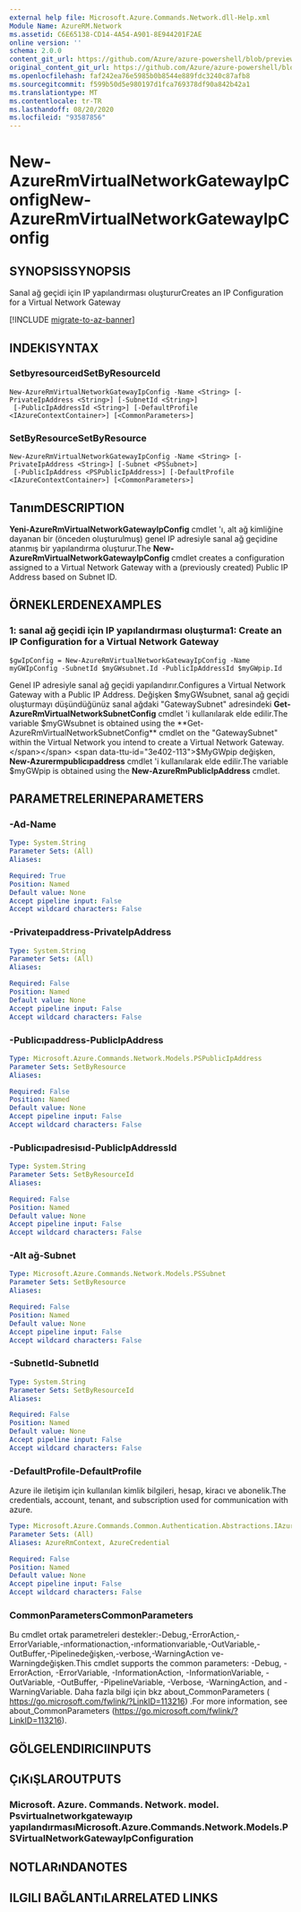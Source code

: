```yaml
---
external help file: Microsoft.Azure.Commands.Network.dll-Help.xml
Module Name: AzureRM.Network
ms.assetid: C6E65138-CD14-4A54-A901-8E944201F2AE
online version: ''
schema: 2.0.0
content_git_url: https://github.com/Azure/azure-powershell/blob/preview/src/ResourceManager/Network/Commands.Network/help/New-AzureRmVirtualNetworkGatewayIpConfig.md
original_content_git_url: https://github.com/Azure/azure-powershell/blob/preview/src/ResourceManager/Network/Commands.Network/help/New-AzureRmVirtualNetworkGatewayIpConfig.md
ms.openlocfilehash: faf242ea76e5985b0b8544e889fdc3240c87afb8
ms.sourcegitcommit: f599b50d5e980197d1fca769378df90a842b42a1
ms.translationtype: MT
ms.contentlocale: tr-TR
ms.lasthandoff: 08/20/2020
ms.locfileid: "93587856"
---
```

# <span data-ttu-id="3e402-101">New-AzureRmVirtualNetworkGatewayIpConfig</span><span class="sxs-lookup"><span data-stu-id="3e402-101">New-AzureRmVirtualNetworkGatewayIpConfig</span></span>

## <span data-ttu-id="3e402-102">SYNOPSIS</span><span class="sxs-lookup"><span data-stu-id="3e402-102">SYNOPSIS</span></span>
<span data-ttu-id="3e402-103">Sanal ağ geçidi için IP yapılandırması oluşturur</span><span class="sxs-lookup"><span data-stu-id="3e402-103">Creates an IP Configuration for a Virtual Network Gateway</span></span>

[!INCLUDE [migrate-to-az-banner](../../includes/migrate-to-az-banner.md)]

## <span data-ttu-id="3e402-104">INDEKI</span><span class="sxs-lookup"><span data-stu-id="3e402-104">SYNTAX</span></span>

### <span data-ttu-id="3e402-105">Setbyresourceıd</span><span class="sxs-lookup"><span data-stu-id="3e402-105">SetByResourceId</span></span>
```
New-AzureRmVirtualNetworkGatewayIpConfig -Name <String> [-PrivateIpAddress <String>] [-SubnetId <String>]
 [-PublicIpAddressId <String>] [-DefaultProfile <IAzureContextContainer>] [<CommonParameters>]
```

### <span data-ttu-id="3e402-106">SetByResource</span><span class="sxs-lookup"><span data-stu-id="3e402-106">SetByResource</span></span>
```
New-AzureRmVirtualNetworkGatewayIpConfig -Name <String> [-PrivateIpAddress <String>] [-Subnet <PSSubnet>]
 [-PublicIpAddress <PSPublicIpAddress>] [-DefaultProfile <IAzureContextContainer>] [<CommonParameters>]
```

## <span data-ttu-id="3e402-107">Tanım</span><span class="sxs-lookup"><span data-stu-id="3e402-107">DESCRIPTION</span></span>
<span data-ttu-id="3e402-108">**Yeni-AzureRmVirtualNetworkGatewayIpConfig** cmdlet 'ı, alt ağ kimliğine dayanan bir (önceden oluşturulmuş) genel IP adresiyle sanal ağ geçidine atanmış bir yapılandırma oluşturur.</span><span class="sxs-lookup"><span data-stu-id="3e402-108">The **New-AzureRmVirtualNetworkGatewayIpConfig** cmdlet creates a configuration assigned to a Virtual Network Gateway with a (previously created) Public IP Address based on Subnet ID.</span></span>

## <span data-ttu-id="3e402-109">ÖRNEKLERDEN</span><span class="sxs-lookup"><span data-stu-id="3e402-109">EXAMPLES</span></span>

### <span data-ttu-id="3e402-110">1: sanal ağ geçidi için IP yapılandırması oluşturma</span><span class="sxs-lookup"><span data-stu-id="3e402-110">1: Create an IP Configuration for a Virtual Network Gateway</span></span>
```
$gwIpConfig = New-AzureRmVirtualNetworkGatewayIpConfig -Name myGWIpConfig -SubnetId $myGWsubnet.Id -PublicIpAddressId $myGWpip.Id
```

<span data-ttu-id="3e402-111">Genel IP adresiyle sanal ağ geçidi yapılandırır.</span><span class="sxs-lookup"><span data-stu-id="3e402-111">Configures a Virtual Network Gateway with a Public IP Address.</span></span> <span data-ttu-id="3e402-112">Değişken $myGWsubnet, sanal ağ geçidi oluşturmayı düşündüğünüz sanal ağdaki "GatewaySubnet" adresindeki **Get-AzureRmVirtualNetworkSubnetConfig** cmdlet 'i kullanılarak elde edilir.</span><span class="sxs-lookup"><span data-stu-id="3e402-112">The variable $myGWsubnet is obtained using the **Get-AzureRmVirtualNetworkSubnetConfig** cmdlet on the "GatewaySubnet" within the Virtual Network you intend to create a Virtual Network Gateway.</span></span> <span data-ttu-id="3e402-113">$MyGWpip değişken, **New-Azurermpublicıpaddress** cmdlet 'i kullanılarak elde edilir.</span><span class="sxs-lookup"><span data-stu-id="3e402-113">The variable $myGWpip is obtained using the **New-AzureRmPublicIpAddress** cmdlet.</span></span>

## <span data-ttu-id="3e402-114">PARAMETRELERINE</span><span class="sxs-lookup"><span data-stu-id="3e402-114">PARAMETERS</span></span>

### <span data-ttu-id="3e402-115">-Ad</span><span class="sxs-lookup"><span data-stu-id="3e402-115">-Name</span></span>
```yaml
Type: System.String
Parameter Sets: (All)
Aliases: 

Required: True
Position: Named
Default value: None
Accept pipeline input: False
Accept wildcard characters: False
```

### <span data-ttu-id="3e402-116">-Privateıpaddress</span><span class="sxs-lookup"><span data-stu-id="3e402-116">-PrivateIpAddress</span></span>
```yaml
Type: System.String
Parameter Sets: (All)
Aliases: 

Required: False
Position: Named
Default value: None
Accept pipeline input: False
Accept wildcard characters: False
```

### <span data-ttu-id="3e402-117">-Publicıpaddress</span><span class="sxs-lookup"><span data-stu-id="3e402-117">-PublicIpAddress</span></span>
```yaml
Type: Microsoft.Azure.Commands.Network.Models.PSPublicIpAddress
Parameter Sets: SetByResource
Aliases: 

Required: False
Position: Named
Default value: None
Accept pipeline input: False
Accept wildcard characters: False
```

### <span data-ttu-id="3e402-118">-Publicıpadresisıd</span><span class="sxs-lookup"><span data-stu-id="3e402-118">-PublicIpAddressId</span></span>
```yaml
Type: System.String
Parameter Sets: SetByResourceId
Aliases: 

Required: False
Position: Named
Default value: None
Accept pipeline input: False
Accept wildcard characters: False
```

### <span data-ttu-id="3e402-119">-Alt ağ</span><span class="sxs-lookup"><span data-stu-id="3e402-119">-Subnet</span></span>
```yaml
Type: Microsoft.Azure.Commands.Network.Models.PSSubnet
Parameter Sets: SetByResource
Aliases: 

Required: False
Position: Named
Default value: None
Accept pipeline input: False
Accept wildcard characters: False
```

### <span data-ttu-id="3e402-120">-SubnetId</span><span class="sxs-lookup"><span data-stu-id="3e402-120">-SubnetId</span></span>
```yaml
Type: System.String
Parameter Sets: SetByResourceId
Aliases: 

Required: False
Position: Named
Default value: None
Accept pipeline input: False
Accept wildcard characters: False
```

### <span data-ttu-id="3e402-121">-DefaultProfile</span><span class="sxs-lookup"><span data-stu-id="3e402-121">-DefaultProfile</span></span>
<span data-ttu-id="3e402-122">Azure ile iletişim için kullanılan kimlik bilgileri, hesap, kiracı ve abonelik.</span><span class="sxs-lookup"><span data-stu-id="3e402-122">The credentials, account, tenant, and subscription used for communication with azure.</span></span>

```yaml
Type: Microsoft.Azure.Commands.Common.Authentication.Abstractions.IAzureContextContainer
Parameter Sets: (All)
Aliases: AzureRmContext, AzureCredential

Required: False
Position: Named
Default value: None
Accept pipeline input: False
Accept wildcard characters: False
```

### <span data-ttu-id="3e402-123">CommonParameters</span><span class="sxs-lookup"><span data-stu-id="3e402-123">CommonParameters</span></span>
<span data-ttu-id="3e402-124">Bu cmdlet ortak parametreleri destekler:-Debug,-ErrorAction,-ErrorVariable,-ınformationaction,-ınformationvariable,-OutVariable,-OutBuffer,-Pipelinedeğişken,-verbose,-WarningAction ve-Warningdeğişken.</span><span class="sxs-lookup"><span data-stu-id="3e402-124">This cmdlet supports the common parameters: -Debug, -ErrorAction, -ErrorVariable, -InformationAction, -InformationVariable, -OutVariable, -OutBuffer, -PipelineVariable, -Verbose, -WarningAction, and -WarningVariable.</span></span> <span data-ttu-id="3e402-125">Daha fazla bilgi için bkz about_CommonParameters ( https://go.microsoft.com/fwlink/?LinkID=113216) .</span><span class="sxs-lookup"><span data-stu-id="3e402-125">For more information, see about_CommonParameters (https://go.microsoft.com/fwlink/?LinkID=113216).</span></span>

## <span data-ttu-id="3e402-126">GÖLGELENDIRICI</span><span class="sxs-lookup"><span data-stu-id="3e402-126">INPUTS</span></span>

## <span data-ttu-id="3e402-127">ÇıKıŞLAR</span><span class="sxs-lookup"><span data-stu-id="3e402-127">OUTPUTS</span></span>

### <span data-ttu-id="3e402-128">Microsoft. Azure. Commands. Network. model. Psvirtualnetworkgatewayıp yapılandırması</span><span class="sxs-lookup"><span data-stu-id="3e402-128">Microsoft.Azure.Commands.Network.Models.PSVirtualNetworkGatewayIpConfiguration</span></span>

## <span data-ttu-id="3e402-129">NOTLARıNDA</span><span class="sxs-lookup"><span data-stu-id="3e402-129">NOTES</span></span>

## <span data-ttu-id="3e402-130">ILGILI BAĞLANTıLAR</span><span class="sxs-lookup"><span data-stu-id="3e402-130">RELATED LINKS</span></span>


